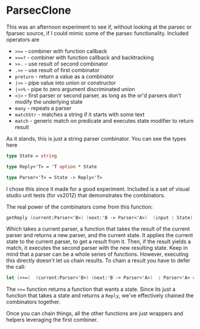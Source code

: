 ParsecClone
===========

This was an afternoon experiment to see if, without looking at the parsec or fparsec source, if I could mimic some of the parsec functionality. Included operators are

- `>>=` - combiner with function callback
- `>>=?` - combiner with function callback and backtracking
- `>>.` - use result of second combinator
- `.>>` - use result of first combinator
- `preturn` - return a value as a combinator
- `|>>` - pipe value into union or constructor
- `|>>%` - pipe to zero argument discriminated union
- `<|>` - first parser or second parser, as long as the or'd parsers don't modify the underlying state
- `many` - repeats a parser
- `matchStr` - matches a string if it starts with some text
- `match` - generic match on predicate and executes state modifier to return result

As it stands, this is just a string parser combinator. You can see the types here

```fsharp
type State = string

type Reply<'T> = 'T option * State

type Parser<'T> = State -> Reply<'T>
```

I chose this since it made for a good experiment. Included is a set of visual studio unit tests (for vs2012) that demonstrates the combinators.

The real power of the combinators come from this function:

```fsharp
getReply (current:Parser<'B>) (next:'B -> Parser<'A>)  (input : State): Reply<'A> 
```

Which takes a current parser, a function that takes the result of the current parser and returns a new parser, and the current state.  It applies the current state to the current parser, to get a result from it. Then, if the result yields a match, it executes the second parser with the new resulting state. Keep in mind that a parser can be a whole series of functions. However, executing this directly doesn't let us chain results. To chain a result you have to defer the call:

```fsharp
let (>>=)  (current:Parser<'B>) (next:'B -> Parser<'A>)  : Parser<'A> = getReply current next                                   
```

The `>>=` function returns a function that wants a state.  Since its just a function that takes a state and returns a `Reply`, we've effectively chained the combinators together.   
  

Once you can chain things, all the other functions are just wrappers and helpers leveraging the first combiner.